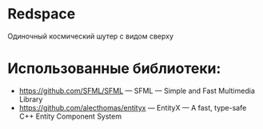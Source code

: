 # Redspace
Одиночный космический шутер с видом сверху

# Использованные библиотеки:
- https://github.com/SFML/SFML — SFML — Simple and Fast Multimedia Library
- https://github.com/alecthomas/entityx — EntityX — A fast, type-safe C++ Entity Component System
